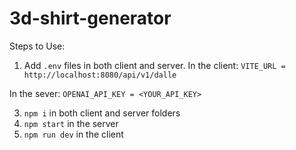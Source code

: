 # 3d-shirt-generator

Steps to Use:
1. Add `.env` files in both client and server.
In the client:
`VITE_URL = http://localhost:8080/api/v1/dalle`

In the sever:
`OPENAI_API_KEY = <YOUR_API_KEY>`

3. `npm i` in both client and server folders
4. `npm start` in the server
5. `npm run dev` in the client


